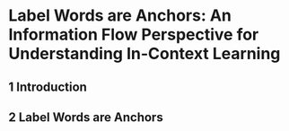 # Label Words are Anchors: An Information Flow Perspective for Understanding In-Context Learning

## 1 Introduction



## 2 Label Words are Anchors